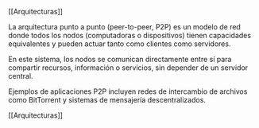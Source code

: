[[Arquitecturas]]

La arquitectura punto a punto (peer-to-peer, P2P) es un modelo de red donde todos los nodos (computadoras o dispositivos) tienen capacidades equivalentes y pueden actuar tanto como clientes como servidores. 

En este sistema, los nodos se comunican directamente entre sí para compartir recursos, información o servicios, sin depender de un servidor central. 

Ejemplos de aplicaciones P2P incluyen redes de intercambio de archivos como BitTorrent y sistemas de mensajería descentralizados.

[[Arquitecturas]]
